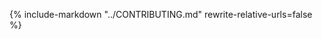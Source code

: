 <!--- pyml disable-next-line first-line-heading -->
{% include-markdown "../CONTRIBUTING.md" rewrite-relative-urls=false %}

